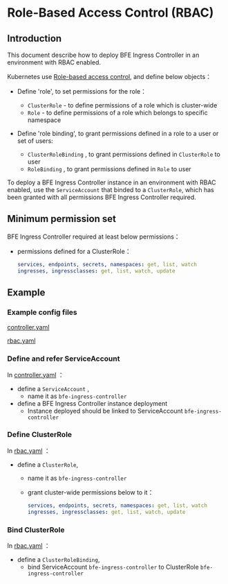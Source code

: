 # Role-Based Access Control (RBAC)

## Introduction

This document describe how to deploy BFE Ingress Controller in an environment with RBAC enabled.

Kubernetes use [Role-based access control](https://kubernetes.io/docs/reference/access-authn-authz/rbac/), and define below objects：

- Define 'role', to set permissions for the role：
  - `ClusterRole` - to define permissions of a role which is cluster-wide
  - `Role` - to define permissions of a role which belongs to specific namespace

- Define 'role binding', to grant permissions defined in a role to a user or set of users:
  - `ClusterRoleBinding` , to grant permissions defined in `ClusterRole` to user
  - `RoleBinding` , to grant permissions defined in `Role` to user

To deploy a BFE Ingress Controller instance in an environment with RBAC enabled, use the `ServiceAccount` that binded to a `ClusterRole`, which has been granted with all permissions BFE Ingress Controller required.

## Minimum permission set

BFE Ingress Controller required at least below permissions：

- permissions defined for a ClusterRole：

  ```yaml
  services, endpoints, secrets, namespaces: get, list, watch
  ingresses, ingressclasses: get, list, watch, update
  ```

## Example

### Example config files

[controller.yaml](../../examples/controller.yaml)

[rbac.yaml](../../examples/rbac.yaml)

### Define and refer ServiceAccount

In [controller.yaml](../../examples/controller.yaml) ：

- define a `ServiceAccount` ,
  - name it as `bfe-ingress-controller`
- define a BFE Ingress Controller instance deployment
  - Instance deployed should be linked to ServiceAccount `bfe-ingress-controller`

### Define ClusterRole

In [rbac.yaml](../../examples/rbac.yaml) ：
- define a `ClusterRole`,
  - name it as `bfe-ingress-controller`
  - grant cluster-wide permissions below to it：

    ```yaml
    services, endpoints, secrets, namespaces: get, list, watch
    ingresses, ingressclasses: get, list, watch, update
    ```

### Bind ClusterRole

In [rbac.yaml](../../examples/rbac.yaml) ：

- define a `ClusterRoleBinding`,
  - bind ServiceAccount `bfe-ingress-controller` to ClusterRole `bfe-ingress-controller`


